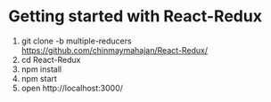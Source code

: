 # Getting started with React-Redux


1. git clone -b multiple-reducers https://github.com/chinmaymahajan/React-Redux/
2. cd React-Redux
3. npm install
4. npm start
5. open http://localhost:3000/
